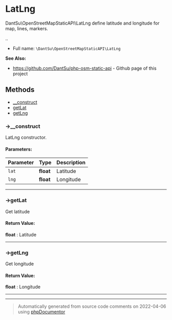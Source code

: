 
# LatLng

DantSu\OpenStreetMapStaticAPI\LatLng define latitude and longitude for map, lines, markers.

..

* Full name: `\DantSu\OpenStreetMapStaticAPI\LatLng`

**See Also:**

* https://github.com/DantSu/php-osm-static-api - Github page of this project



## Methods

- [__construct](#-__construct) 
- [getLat](#-getlat) 
- [getLng](#-getlng) 

### ->__construct

LatLng constructor.








#### Parameters:

| Parameter | Type | Description |
|-----------|------|-------------|
| `lat` | **float** | Latitude |
| `lng` | **float** | Longitude |




---
### ->getLat

Get latitude









#### Return Value:

 **float** : Latitude



---
### ->getLng

Get longitude









#### Return Value:

 **float** : Longitude



---


---
> Automatically generated from source code comments on 2022-04-06 using [phpDocumentor](http://www.phpdoc.org/)
